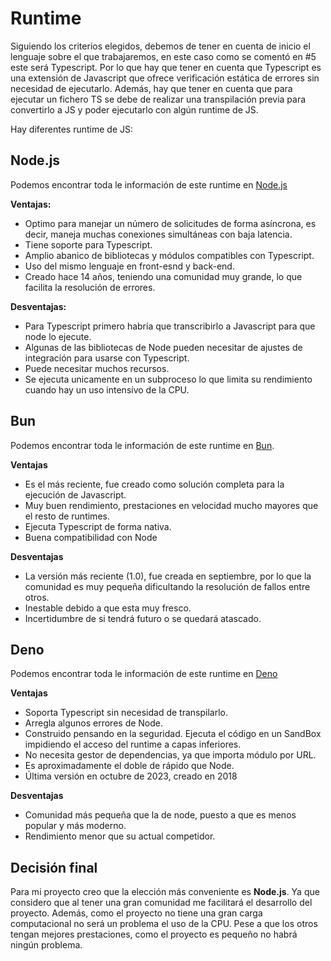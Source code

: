 # Runtime

Siguiendo los criterios elegidos, debemos de tener en cuenta de inicio el lenguaje sobre el que trabajaremos, en este caso como se comentó en #5 este será Typescript. Por lo que hay que tener en cuenta que Typescript es una extensión de Javascript que ofrece verificación estática de errores sin necesidad de ejecutarlo. Además, hay que tener en cuenta que para ejecutar un fichero TS se debe de realizar una transpilación previa para convertirlo a JS y poder ejecutarlo con algún runtime de JS.

Hay diferentes runtime de JS:

## Node.js
Podemos encontrar toda le información de este runtime en [Node.js](https://nodejs.org/en/)

**Ventajas:**
+ Optimo para manejar un número de solicitudes de forma asíncrona, es decir, maneja muchas conexiones simultáneas con baja latencia.
+ Tiene soporte para Typescript.
+ Amplio abanico de bibliotecas y módulos compatibles con Typescript.
+ Uso del mismo lenguaje en front-esnd y back-end.
+ Creado hace 14 años, teniendo una comunidad muy grande, lo que facilita la resolución de errores.

**Desventajas:**
+ Para Typescript primero habría que transcribirlo a Javascript para que node lo ejecute.
+ Algunas de las bibliotecas de Node pueden necesitar de ajustes de integración para usarse con Typescript.
+ Puede necesitar muchos recursos.
+ Se ejecuta unicamente en un subproceso lo que limita su rendimiento cuando hay un uso intensivo de la CPU.


## Bun
Podemos encontrar toda le información de este runtime en [Bun](https://bun.sh/).

**Ventajas** 
+ Es el más reciente, fue creado como solución completa para la ejecución de Javascript.
+ Muy buen rendimiento, prestaciones en velocidad mucho mayores que el resto de runtimes.
+ Ejecuta Typescript de forma nativa.
+ Buena compatibilidad con Node

**Desventajas**
+ La versión más reciente (1.0), fue creada en septiembre, por lo que la comunidad es muy pequeña dificultando la resolución de fallos entre otros.
+ Inestable debido a que esta muy fresco.
+ Incertidumbre de si tendrá futuro o se quedará atascado.

## Deno
Podemos encontrar toda le información de este runtime en [Deno](https://deno.com/)

**Ventajas**
+ Soporta Typescript sin necesidad de transpilarlo.
+ Arregla algunos errores de Node.
+ Construido pensando en la seguridad. Ejecuta el código en un SandBox impidiendo el acceso del runtime a capas inferiores.
+ No necesita gestor de dependencias, ya que importa módulo por URL.
+ Es aproximadamente el doble de rápido que Node.
+ Última versión en octubre de 2023, creado en 2018

**Desventajas**
+ Comunidad más pequeña que la de node, puesto a que es menos popular y más moderno.
+ Rendimiento menor que su actual competidor.

## Decisión final
Para mi proyecto creo que la elección más conveniente es **Node.js**. Ya que considero que al tener una gran comunidad me facilitará el desarrollo del proyecto. Además, como el proyecto no tiene una gran carga computacional no será un problema el uso de la CPU. Pese a que los otros tengan mejores prestaciones, como el proyecto es pequeño no habrá ningún problema.
